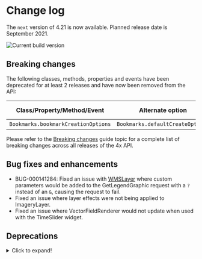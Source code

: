 # Change log

The `next` version of 4.21 is now available.  Planned release date is September 2021.

![Current build version](https://img.shields.io/npm/v/arcgis-js-api/next?label=Current%20build)

## Breaking changes

The following classes, methods, properties and events have been deprecated for at least 2 releases and have now been removed from the API:

| Class/Property/Method/Event | Alternate option | Version deprecated |
|----------|-------------|--------------------|
| `Bookmarks.bookmarkCreationOptions` | `Bookmarks.defaultCreateOptions` | 4.18 |

Please refer to the [Breaking changes](https://developers.arcgis.com/javascript/latest/breaking-changes/) guide topic for a complete list of breaking changes across all releases of the 4x API.

## Bug fixes and enhancements

- BUG-000141284: Fixed an issue with [WMSLayer](https://developers.arcgis.com/javascript/latest/api-reference/esri-layers-WMSLayer.html) where custom parameters would be added to the GetLegendGraphic request with a `?` instead of an `&`, causing the request to fail.
- Fixed an issue where layer effects were not being applied to ImageryLayer.
- Fixed an issue where VectorFieldRenderer would not update when used with the TimeSlider widget.

## Deprecations

<details>
  <summary>Click to expand!</summary>
  
The following are deprecated and will be removed in a future release:

•	decorators.declared deprecated since version 4.16. declared() is not needed to extend Accessor anymore. See Implementing Accessor for updated information.

•	promiseUtils.reject deprecated since version 4.19. Use the native Promise.reject() method instead.

•	promiseUtils.resolve deprecated since version 4.19. Use the native Promise.resolve() method instead.

•	projection.isSupported deprecated since version 4.18.

•	AttachmentInfo deprecated since version 4.19. Use AttachmentInfo instead.

•	ChartMediaInfoValueSeries.x deprecated since version 4.17. Use value instead.

•	ChartMediaInfoValueSeries.y deprecated since version 4.17. Use tooltip instead.

•	SizeVariable.expression deprecated since version 4.2. Use SizeVariable.valueExpression instead.

•	PathSymbol3DLayer.size deprecated since version 4.12. Use PathSymbol3DLayer.width or PathSymbol3DLayer.height instead.

•	symbolPreview deprecated since version 4.11. Use symbolUtils instead.

•	symbolPreview.renderPreviewHTML deprecated since version 4.11. Use symbolUtils.renderPreviewHTML instead.

•	ClosestFacilityTask deprecated since version 4.20. Use closestFacility instead.

•	FindTask deprecated since version 4.20. Use find instead.

•	GeometryService deprecated since version 4.20. Use geometryService instead.

•	Geoprocessor deprecated since version 4.20. Use geoprocessor instead.

•	IdentifyTask deprecated since version 4.20. Use identify instead.

•	ImageIdentifyTask deprecated since version 4.20. Use imageService instead.

•	ImageServiceIdentifyTask deprecated since version 4.18. Use imageService instead.

•	Locator deprecated since version 4.20. Use locator instead.

•	PrintTask deprecated since version 4.20. Use print instead.

•	QueryTask deprecated since version 4.20. Use query instead.

•	RouteTask deprecated since version 4.20. Use route instead.

•	ServiceAreaTask deprecated since version 4.20. Use serviceArea instead.

•	AddressCandidate deprecated since version 4.20. Use AddressCandidate instead.

•	AlgorithmicColorRamp deprecated since version 4.20. Use AlgorithmicColorRamp instead.

•	AreasAndLengthsParameters deprecated since version 4.20. Use AreasAndLengthsParameters instead.

•	AttachmentQuery deprecated since version 4.20. Use AttachmentQuery instead.

•	BufferParameters deprecated since version 4.20. Use BufferParameters instead.

•	ClosestFacilityParameters deprecated since version 4.20. Use ClosestFacilityParameters instead.

•	ClosestFacilitySolveResult deprecated since version 4.20. Use ClosestFacilitySolveResult instead.

•	ColorRamp deprecated since version 4.20. Use ColorRamp instead.

•	DataFile deprecated since version 4.20. Use DataFile instead.

•	DataLayer deprecated since version 4.20. Use DataLayer instead.

•	DensifyParameters deprecated since version 4.20. Use DensifyParameters instead.

•	DirectionsFeatureSet deprecated since version 4.20. Use DirectionsFeatureSet instead.

•	DistanceParameters deprecated since version 4.20. Use DistanceParameters instead.

•	FeatureSet deprecated since version 4.20. Use FeatureSet instead.

•	FindParameters deprecated since version 4.20. Use FindParameters instead.

•	FindResult deprecated since version 4.20. Use FindResult instead.

•	GeneralizeParameters deprecated since version 4.20. Use GeneralizeParameters instead.

•	GPMessage deprecated since version 4.20. Use GPMessage instead.

•	IdentifyParameters deprecated since version 4.20. Use IdentifyParameters instead.

•	IdentifyResult deprecated since version 4.20. Use IdentifyResult instead.

•	ImageHistogramParameters deprecated since version 4.20. Use ImageHistogramParameters instead.

•	ImageIdentifyParameters deprecated since version 4.20. Use ImageIdentifyParameters instead.

•	ImageIdentifyResult deprecated since version 4.20. Use ImageIdentifyResult instead.

•	ImageServiceIdentifyParameters deprecated since version 4.18. Use ImageIdentifyParameters instead.

•	ImageServiceIdentifyResult deprecated since version 4.18. Use ImageIdentifyResult instead.

•	JobInfo deprecated since version 4.20. Use JobInfo instead.

•	LegendLayer deprecated since version 4.20. Use LegendLayer instead.

•	LengthsParameters deprecated since version 4.20. Use LengthsParameters instead.

•	LinearUnit deprecated since version 4.20. Use LinearUnit instead.

•	MultipartColorRamp deprecated since version 4.20. Use MultipartColorRamp instead.

•	NAMessage deprecated since version 4.20. Use NAMessage instead.

•	OffsetParameters deprecated since version 4.20. Use OffsetParameters instead.

•	ParameterValue deprecated since version 4.20. Use ParameterValue instead.

•	PrintParameters deprecated since version 4.20. Use PrintParameters instead.

•	PrintTemplate deprecated since version 4.20. Use PrintTemplate instead.

•	ProjectParameters deprecated since version 4.20. Use ProjectParameters instead.

•	Query deprecated since version 4.20. Use Query instead.

•	RasterData deprecated since version 4.20. Use RasterData instead.

•	RelationParameters deprecated since version 4.20. Use RelationParameters instead.

•	RelationshipQuery deprecated since version 4.20. Use RelationshipQuery instead.

•	RouteParameters deprecated since version 4.20. Use RouteParameters instead.

•	RouteResult deprecated since version 4.20. Use RouteResult instead.

•	ServiceAreaParameters deprecated since version 4.20. Use ServiceAreaParameters instead.

•	ServiceAreaSolveResult deprecated since version 4.20. Use ServiceAreaSolveResult instead.

•	StatisticDefinition deprecated since version 4.20. Use StatisticDefinition instead.

•	TrimExtendParameters deprecated since version 4.20. Use TrimExtendParameters instead.

•	Task deprecated since version 4.20.

•	PointDrawAction.coordinates deprecated since version 4.19. Use vertices instead.

•	Bookmark.extent deprecated since 4.17. Use viewpoint instead.

•	BasemapLayerList.statusIndicatorsVisible deprecated since version 4.15. Use BasemapLayerList.visibleElements.statusIndicators instead.

•	FeatureForm.description deprecated since version 4.20. Set it via the FormTemplate.description.

•	FeatureForm.fieldConfig deprecated since version 4.16. Use FieldElement and/or GroupElement instead.

•	FeatureForm.title deprecated since version 4.20. Set it via the FormTemplate.title.

•	FeatureFormViewModel.description deprecated since version 4.20. Set it via the FormTemplate.description.

•	FeatureFormViewModel.fieldConfig deprecated since version 4.16. Use FieldElement and/or GroupElement instead.

•	FeatureFormViewModel.title deprecated since version 4.20. Set it via the FormTemplate.title.

•	LayerList.statusIndicatorsVisible deprecated since version 4.15. Use LayerList.visibleElements.statusIndicators instead.

•	Slider.labelsVisible deprecated since version 4.15. Use Slider.visibleElements.labels instead.

•	Slider.rangeLabelsVisible deprecated since version 4.15. Use Slider.visibleElements.rangeLabels instead.

•	widget.renderable deprecated since version 4.19. All properties are automatically tracked now and don't need to be decorated with this decorator.

•	TimeSlider.values deprecated since version 4.20. Use timeExtent instead.

•	TimeSliderViewModel.values deprecated since version 4.20. Use timeExtent instead.

BELOW ARE THE MANUALLY ADDED DEPRECATED CLASSES, PROPERTIES, METHODS, EVENTS

•	decorators.cast(classFunction) deprecated since version 4.14. Parameter decorators won't be supported by JavaScript decorators.

•	LabelClass.labelExpressionInfo.value deprecated since version 4.5. Use expression instead.

•	SceneView.constraints.collision deprecated since version 4.8. Use Ground.navigationConstraint instead.

•	SmartMapping.params.basemap deprecated since version 4.13. Use view instead.

•	The light-blue, dark-blue, light-green, dark-green, light-purple, dark-purple, light-red, dark-red are deprecated since 4.19. Please use light or dark instead, or create your own theme.

</details>
